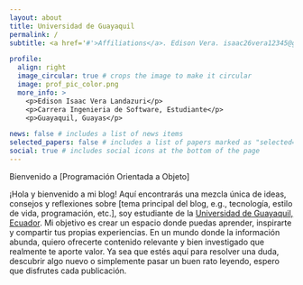 ```yaml
---
layout: about
title: Universidad de Guayaquil
permalink: /
subtitle: <a href='#'>Affiliations</a>. Edison Vera. isaac26vera12345@gmail.com. POO:2-8, 2024.

profile:
  align: right
  image_circular: true # crops the image to make it circular
  image: prof_pic_color.png
  more_info: >
    <p>Edison Isaac Vera Landazuri</p>
    <p>Carrera Ingenieria de Software, Estudiante</p>
    <p>Guayaquil, Guayas</p>

news: false # includes a list of news items
selected_papers: false # includes a list of papers marked as "selected={true}"
social: true # includes social icons at the bottom of the page
---
```


Bienvenido a [Programación Orientada a Objeto]

¡Hola y bienvenido a mi blog! Aquí encontrarás una mezcla única de ideas, consejos y reflexiones sobre [tema principal del blog, e.g., tecnología, estilo de vida, programación, etc.], soy estudiante de la [Universidad de Guayaquil, Ecuador](https://www.ug.edu.ec/). Mi objetivo es crear un espacio donde puedas aprender, inspirarte y compartir tus propias experiencias.
En un mundo donde la información abunda, quiero ofrecerte contenido relevante y bien investigado que realmente te aporte valor. Ya sea que estés aquí para resolver una duda, descubrir algo nuevo o simplemente pasar un buen rato leyendo, espero que disfrutes cada publicación.

